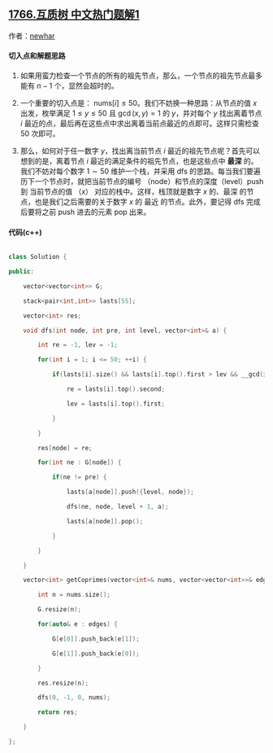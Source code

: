 ## [1766.互质树 中文热门题解1](https://leetcode.cn/problems/tree-of-coprimes/solutions/100000/hu-zhi-shu-xiang-jie-ti-mu-de-qie-ru-dia-poyw)

作者：[newhar](https://leetcode.cn/u/newhar)

#### 切入点和解题思路

1. 如果用蛮力检查一个节点的所有的祖先节点，那么，一个节点的祖先节点最多能有 $n-1$ 个，显然会超时的。
2. 一个重要的切入点是： $\text{nums}[i] \leq 50$。我们不妨换一种思路：从节点的值 $x$ 出发，枚举满足 $1 \leq y \leq 50$ 且 $\gcd(x,y) = 1$ 的 $y$，并对每个 $y$ 找出离着节点 $i$ 最近的点，最后再在这些点中求出离着当前点最近的点即可。这样只需检查 $50$ 次即可。
3. 那么，如何对于任一数字 $y$，找出离当前节点 $i$ 最近的祖先节点呢？首先可以想到的是，离着节点 $i$ 最近的满足条件的祖先节点，也是这些点中 **最深** 的。我们不妨对每个数字 $1 \sim 50$ 维护一个栈，并采用 dfs 的思路。每当我们要遍历下一个节点时，就把当前节点的编号 （$\text{node}$）和节点的深度（$\text{level}$）push 到 当前节点的值 （$x$） 对应的栈中。这样，栈顶就是数字 $x$ 的、最深 的节点，也是我们之后需要的关于数字 $x$ 的 最近 的节点。此外，要记得 dfs 完成后要将之前 push 进去的元素 pop 出来。

#### 代码(c++)

```cpp
class Solution {
public:
    vector<vector<int>> G;
    stack<pair<int,int>> lasts[55];
    vector<int> res;
    void dfs(int node, int pre, int level, vector<int>& a) {
        int re = -1, lev = -1;
        for(int i = 1; i <= 50; ++i) {
            if(lasts[i].size() && lasts[i].top().first > lev && __gcd(i, a[node]) == 1) {
                re = lasts[i].top().second;
                lev = lasts[i].top().first;
            }
        }
        res[node] = re;
        for(int ne : G[node]) {
            if(ne != pre) {
                lasts[a[node]].push({level, node});
                dfs(ne, node, level + 1, a);
                lasts[a[node]].pop();
            }
        }
    }
    vector<int> getCoprimes(vector<int>& nums, vector<vector<int>>& edges) {
        int n = nums.size();
        G.resize(n);
        for(auto& e : edges) {
            G[e[0]].push_back(e[1]);
            G[e[1]].push_back(e[0]);
        }
        res.resize(n);
        dfs(0, -1, 0, nums);
        return res;
    }
};
```
